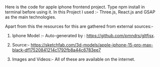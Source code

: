 Here is the code for apple iphone frontend project. Type npm install in terminal before using it. In this Project I used :- Three.js, React.js and GSAP as the main technologies.

Apart from this the resources for this are gathered from external sources:-

1. Iphone Model :- Auto-generated by : https://github.com/pmndrs/gltfjsx.

2. Source:- https://sketchfab.com/3d-models/apple-iphone-15-pro-max-black-df17520841214c1792fb8a44c6783ee7

3. Images and Videos:- All of these are available on the internet.

